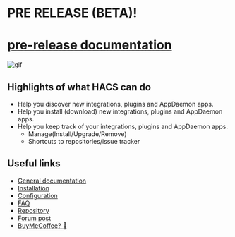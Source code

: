 # PRE RELEASE (BETA)!

# [pre-release documentation](https://custom-components.github.io/hacs/next/)

![gif](https://custom-components.github.io/hacs/images/hacsdemo.gif)

## Highlights of what HACS can do

- Help you discover new integrations, plugins and AppDaemon apps.
- Help you install (download) new integrations, plugins and AppDaemon apps.
- Help you keep track of your integrations, plugins and AppDaemon apps.
  - Manage(Install/Upgrade/Remove)
  - Shortcuts to repositories/issue tracker

## Useful links

- [General documentation](https://custom-components.github.io/hacs/)
- [Installation](https://custom-components.github.io/hacs/installation/manual/)
- [Configuration](https://custom-components.github.io/hacs/installation/configuration/)
- [FAQ](https://custom-components.github.io/hacs/faq)
- [Repository](https://github.com/custom-components/hacs)
- [Forum post](https://community.home-assistant.io/t/custom-component-hacs/121727)
- [BuyMeCoffee? :see_no_evil:](https://buymeacoffee.com/ludeeus)